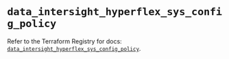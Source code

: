 # `data_intersight_hyperflex_sys_config_policy`

Refer to the Terraform Registry for docs: [`data_intersight_hyperflex_sys_config_policy`](https://registry.terraform.io/providers/ciscodevnet/intersight/1.0.71/docs/data-sources/hyperflex_sys_config_policy).
